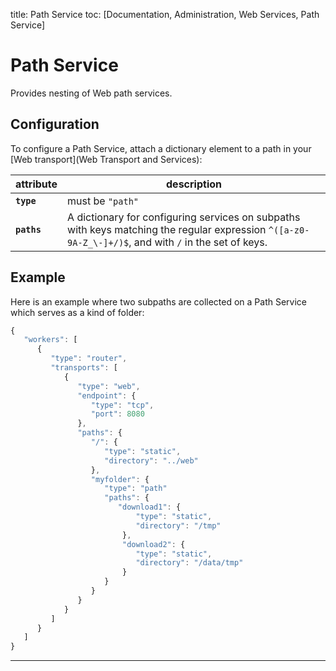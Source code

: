 title: Path Service
toc: [Documentation, Administration, Web Services, Path Service]

# Path Service

Provides nesting of Web path services.

## Configuration

To configure a Path Service, attach a dictionary element to a path in your [Web transport](Web Transport and Services):

attribute | description
---|---
**`type`** | must be `"path"`
**`paths`** | A dictionary for configuring services on subpaths with keys matching the regular expression `^([a-z0-9A-Z_\-]+/)$`, and with `/` in the set of keys.

## Example

Here is an example where two subpaths are collected on a Path Service which serves as a kind of folder:

```javascript
{
   "workers": [
      {
         "type": "router",
         "transports": [
            {
               "type": "web",
               "endpoint": {
                  "type": "tcp",
                  "port": 8080
               },
               "paths": {
                  "/": {
                     "type": "static",
                     "directory": "../web"
                  },
                  "myfolder": {
                     "type": "path"
                     "paths": {
                        "download1": {
                            "type": "static",
                            "directory": "/tmp"
                         },
                         "download2": {
                            "type": "static",
                            "directory": "/data/tmp"
                         }
                     }
                  }
               }
            }
         ]
      }
   ]
}
```

---